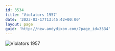 ```yaml
---
id: 3534
title: 'Violators 1957'
date: '2023-03-17T13:45:42+00:00'
layout: page
guid: 'http://new.andydixon.com/?page_id=3534'
---
```


![Violators 1957](https://i0.wp.com/assets.g8x2.ldn.idrivee2-23.com/posters/Violators%201957%2001.jpg?w=1200&ssl=1 "Violators 1957")